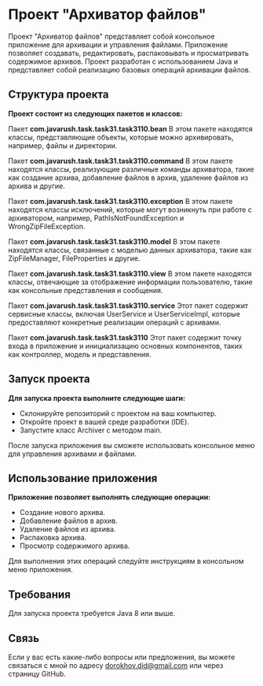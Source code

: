 # Проект "Архиватор файлов"
Проект "Архиватор файлов" представляет собой консольное приложение для архивации и управления файлами. Приложение позволяет создавать, редактировать, распаковывать и просматривать содержимое архивов. Проект разработан с использованием Java и представляет собой реализацию базовых операций архивации файлов.

## Структура проекта
**Проект состоит из следующих пакетов и классов:**

Пакет **com.javarush.task.task31.task3110.bean**
В этом пакете находятся классы, представляющие объекты, которые можно архивировать, например, файлы и директории.

Пакет **com.javarush.task.task31.task3110.command**
В этом пакете находятся классы, реализующие различные команды архиватора, такие как создание архива, добавление файлов в архив, удаление файлов из архива и другие.

Пакет **com.javarush.task.task31.task3110.exception**
В этом пакете находятся классы исключений, которые могут возникнуть при работе с архиватором, например, PathIsNotFoundException и WrongZipFileException.

Пакет **com.javarush.task.task31.task3110.model**
В этом пакете находятся классы, связанные с моделью данных архиватора, такие как ZipFileManager, FileProperties и другие.

Пакет **com.javarush.task.task31.task3110.view**
В этом пакете находятся классы, отвечающие за отображение информации пользователю, такие как консольные представления и сообщения.

Пакет **com.javarush.task.task31.task3110.service**
Этот пакет содержит сервисные классы, включая UserService и UserServiceImpl, которые предоставляют конкретные реализации операций с архивами.

Пакет **com.javarush.task.task31.task3110**
Этот пакет содержит точку входа в приложение и инициализацию основных компонентов, таких как контроллер, модель и представления.

## Запуск проекта

**Для запуска проекта выполните следующие шаги:**  
- Склонируйте репозиторий с проектом на ваш компьютер.   
- Откройте проект в вашей среде разработки (IDE).   
- Запустите класс Archiver с методом main.   

После запуска приложения вы сможете использовать консольное меню для управления архивами и файлами.

## Использование приложения
**Приложение позволяет выполнять следующие операции:**  
- Создание нового архива.  
- Добавление файлов в архив.  
- Удаление файлов из архива.  
- Распаковка архива.  
- Просмотр содержимого архива.

Для выполнения этих операций следуйте инструкциям в консольном меню приложения.

## Требования
Для запуска проекта требуется Java 8 или выше. 

## Связь
Если у вас есть какие-либо вопросы или предложения, вы можете связаться с мной по адресу dorokhov.did@gmail.com или через страницу GitHub.

